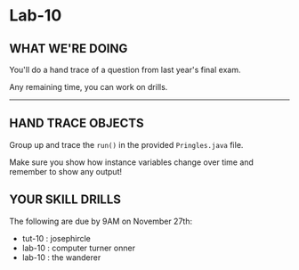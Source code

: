 # Lab-10

## WHAT WE'RE DOING

You'll do a hand trace of a question from last year's final exam.

Any remaining time, you can work on drills.

---

## HAND TRACE OBJECTS

Group up and trace the `run()` in the provided `Pringles.java` file.

Make sure you show how instance variables change over time and remember to show any output!

## YOUR SKILL DRILLS

The following are due by 9AM on November 27th:

- tut-10 : josephircle
- lab-10 : computer turner onner
- lab-10 : the wanderer
